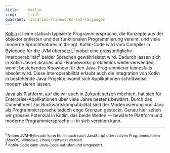 ```yaml
---
title:    Kotlin  
ring:     trial  
quadrant: libraries-frameworks-and-languages
---
```


[Kotlin][kotlin] ist eine statisch typisierte Programmiersprache, die Konzepte aus der objektorientierten und der
funktionalen Programmierung vereint, und viele moderne Sprachfeatures mitbringt. Kotlin-Code wird vom Compiler in
Bytecode für die JVM übersetzt,<sup>1</sup> wobei eine grösstmögliche Interoperabilität<sup>2</sup> beider Sprachen
gewährleistet wird. Dadurch lassen sich in Kotlin Java-Libraries und -Frameworks problemlos weiterverwenden, womit
bestehendes Knowhow für den Java-Programmierer keinesfalls obsolet wird. Diese Interoperabilität erlaubt auch die
Integration von Kotlin in bestehende Java-Projekte, womit sich Applikationen schrittweise modernisieren lassen.

Java als Plattform, auf die wir auch in Zukunft setzen möchten, hat sich für Enterprise-Applikationen über viele Jahre
bestens bewährt. Durch das Commitment zur Rückwärtskompatibilität sind der Modernisierung von Java als
Programmiersprache jedoch enge Grenzen gesteckt. Genau hier sehen wir grosses Potenzial in Kotlin, das beide Welten
— bewährte Plattform und moderne Programmiersprache — in sich vereinen kann.

___
<small><sup>1</sup> Neben JVM-Bytecode kann Kotlin auch nach JavaScript oder nativen Programmdateien (MacOS, Windows,
Linux) übersetzt werden.</small><br>
<small><sup>2</sup> Kotlin-Code kann Java-Code aufrufen und umgekehrt.</small>

[kotlin]: https://kotlinlang.org
